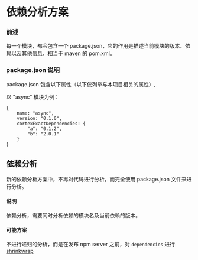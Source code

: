 # 依赖分析方案

### 前述

每一个模块，都会包含一个 package.json，它的作用是描述当前模块的版本、依赖以及其他信息，相当于 maven 的 pom.xml。

### package.json 说明

package.json 包含以下属性（以下仅列举与本项目相关的属性）,

以 "async" 模块为例：

	{
		name: "async",
		version: "0.1.0",
		cortexExactDependencies: {
			"a": "0.1.2",
			"b": "2.0.1"
		}
	}
	
## 依赖分析

新的依赖分析方案中，不再对代码进行分析，而完全使用 package.json 文件来进行分析。

#### 说明
依赖分析，需要同时分析依赖的模块名及当前依赖的版本。

#### 可能方案

不进行递归的分析，而是在发布 npm server 之前，对 `dependencies` 进行 [shrinkwrap](https://npmjs.org/doc/shrinkwrap.html)

